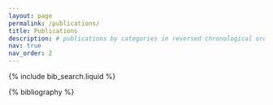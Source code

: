 ```yaml
---
layout: page
permalink: /publications/
title: Publications
description: # publications by categories in reversed chronological order. generated by jekyll-scholar.
nav: true
nav_order: 2
---
```


<!-- _pages/publications.md -->

<!-- Bibsearch Feature -->

{% include bib_search.liquid %}

<script async src="https://www.googletagmanager.com/gtag/js?id=G-GFE6ZPL1N4"></script>
<script>
  window.dataLayer = window.dataLayer || [];
  function gtag(){dataLayer.push(arguments);}
  gtag('js', new Date());

  gtag('config', 'G-GFE6ZPL1N4');
</script>

<div class="publications">

{% bibliography %}

</div>
